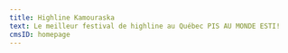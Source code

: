 ```yaml
---
title: Highline Kamouraska
text: Le meilleur festival de highline au Québec PIS AU MONDE ESTI!
cmsID: homepage
---
```

